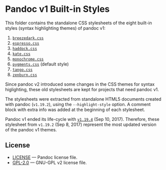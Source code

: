 # Pandoc v1 Built-in Styles

This folder contains the standalone CSS stylesheets of the eight built-in styles (syntax highlighting themes) of pandoc v1:

1. [`breezedark.css`](./breezedark.css)
2. [`espresso.css`](./espresso.css)
3. [`haddock.css`](./haddock.css)
4. [`kate.css`](./kate.css)
5. [`monochrome.css`](./monochrome.css)
6. [`pygments.css`](./pygments.css) (default style)
7. [`tango.css`](./tango.css)
8. [`zenburn.css`](./zenburn.css)

Since pandoc v2 introduced some changes in the CSS themes for syntax higlighting, these old stylesheets are kept for projects that need pandoc v1.

The stylesheets were extracted from standalone HTML5 documents created with pandoc (`v1.19.2`), using the `--highlight-style` option. A comment block with extra info was added at the beginning of each stylesheet.

Pandoc v1 ended its life-cycle with [`v1.19.4`](https://github.com/jgm/pandoc/releases/tag/1.19.2.4) (Sep 10, 2017). Therefore, these stylesheet from `v1.19.2` (Sep 8, 2017) represent the most updated version of the pandoc v1 themes.

## License

- [LICENSE](./LICENSE) — Pandoc license file.
- [GPL-2.0](./GPL-2.0) — GNU-GPL v2 license file.

<!-- EOF -->
